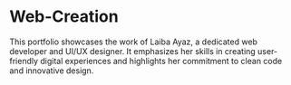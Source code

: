 # Web-Creation
This portfolio showcases the work of Laiba Ayaz, a dedicated web developer and UI/UX designer. It emphasizes her skills in creating user-friendly digital experiences and highlights her commitment to clean code and innovative design.
